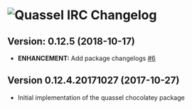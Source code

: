 # ![Quassel IRC Changelog](https://img.shields.io/badge/Quassel%20IRC-Package%20Changelog-blue.svg?style=for-the-badge)

## Version: 0.12.5 (2018-10-17)

- **ENHANCEMENT:** Add package changelogs [#6](https://github.com/AdmiringWorm/chocolatey-packages/issues/6)

## Version 0.12.4.20171027 (2017-10-27)

- Initial implementation of the quassel chocolatey package
